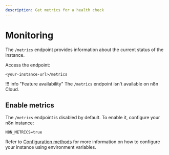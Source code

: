 ```yaml
---
description: Get metrics for a health check
---
```


# Monitoring

The `/metrics` endpoint provides information about the current status of the instance.

Access the endpoint:

```
<your-instance-url>/metrics
```

!!! info "Feature availability"
	The `/metrics` endpoint isn't available on n8n Cloud.

## Enable metrics

The `/metrics` endpoint is disabled by default. To enable it, configure your n8n instance:

```shell
N8N_METRICS=true
```

Refer to [Configuration methods](/hosting/environment-variables/configuration/) for more information on how to configure your instance using environment variables.
